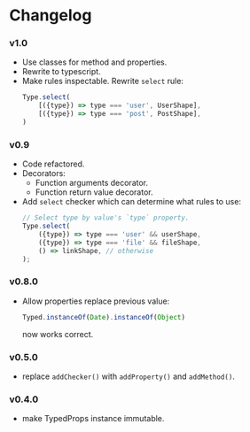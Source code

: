 # Changelog

### v1.0

- Use classes for method and properties.
- Rewrite to typescript.
- Make rules inspectable. Rewrite `select` rule:
    ```javascript
    Type.select(
        [({type}) => type === 'user', UserShape],
        [({type}) => type === 'post', PostShape],
    )
    ```
### v0.9

- Code refactored.
- Decorators:
    - Function arguments decorator.
    - Function return value decorator.
- Add `select` checker which can determine what rules to use:
    ```javascript
    // Select type by value's `type` property.
    Type.select(
        ({type}) => type === 'user' && userShape,
        ({type}) => type === 'file' && fileShape,
        () => linkShape, // otherwise
    );
    ```

### v0.8.0

- Allow properties replace previous value:
    ```javascript
    Typed.instanceOf(Date).instanceOf(Object)
    ```
    now works correct.

### v0.5.0

- replace `addChecker()` with `addProperty()` and `addMethod()`.


### v0.4.0

- make TypedProps instance immutable.
